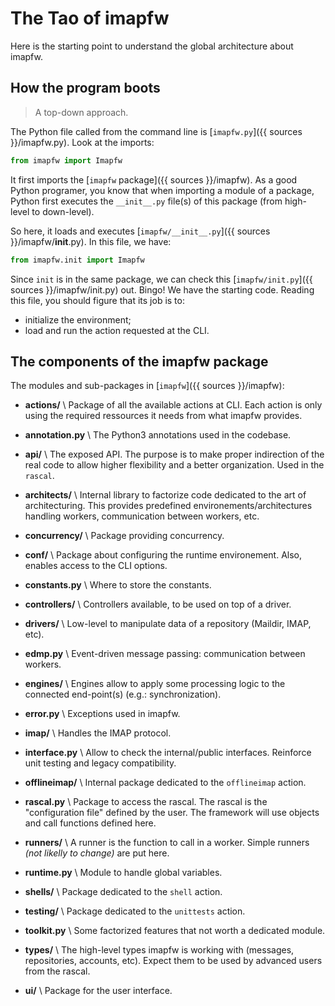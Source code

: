 # The Tao of imapfw

Here is the starting point to understand the global architecture about imapfw.

## How the program boots

> A top-down approach.

The Python file called from the command line is [`imapfw.py`]({{ sources }}/imapfw.py). Look at the imports:

``` python
from imapfw import Imapfw
```

It first imports the [`imapfw` package]({{ sources }}/imapfw). As a good Python programer, you know that when importing a module of a package, Python first executes the `__init__.py` file(s) of this package (from high-level to down-level).

So here, it loads and executes [`imapfw/__init__.py`]({{ sources }}/imapfw/__init__.py). In this file, we have:

``` python
from imapfw.init import Imapfw
```

Since `init` is in the same package, we can check this [`imapfw/init.py`]({{ sources }}/imapfw/init.py) out. Bingo! We have the starting code. Reading this file, you should figure that its job is to:

* initialize the environment;
* load and run the action requested at the CLI.


## The components of the imapfw package

The modules and sub-packages in [`imapfw`]({{ sources }}/imapfw):

* **actions/** \\
Package of all the available actions at CLI. Each action is only using the required ressources it needs from what imapfw provides.

* **annotation.py** \\
The Python3 annotations used in the codebase.

* **api/** \\
The exposed API. The purpose is to make proper indirection of the real code to allow higher flexibility and a better organization. Used in the `rascal`.

* **architects/** \\
Internal library to factorize code dedicated to the art of architecturing. This provides predefined environements/architectures handling workers, communication between workers, etc.

* **concurrency/** \\
Package providing concurrency.

* **conf/** \\
Package about configuring the runtime environement. Also, enables access to the CLI options.

* **constants.py** \\
Where to store the constants.

* **controllers/** \\
Controllers available, to be used on top of a driver.

* **drivers/** \\
Low-level to manipulate data of a repository (Maildir, IMAP, etc).

* **edmp.py** \\
Event-driven message passing: communication between workers.

* **engines/** \\
Engines allow to apply some processing logic to the connected end-point(s) (e.g.: synchronization).

* **error.py** \\
Exceptions used in imapfw.

* **imap/** \\
Handles the IMAP protocol.

* **interface.py** \\
Allow to check the internal/public interfaces. Reinforce unit testing and legacy compatibility.

* **offlineimap/** \\
Internal package dedicated to the `offlineimap` action.

* **rascal.py** \\
Package to access the rascal. The rascal is the "configuration file" defined by the user. The framework will use objects and call functions defined here.

* **runners/** \\
A runner is the function to call in a worker. Simple runners *(not likelly to change)* are put here.
* **runtime.py** \\
Module to handle global variables.

* **shells/** \\
Package dedicated to the `shell` action.

* **testing/** \\
Package dedicated to the `unittests` action.

* **toolkit.py** \\
Some factorized features that not worth a dedicated module.

* **types/** \\
The high-level types imapfw is working with (messages, repositories, accounts, etc). Expect them to be used by advanced users from the rascal.

* **ui/** \\
Package for the user interface.
